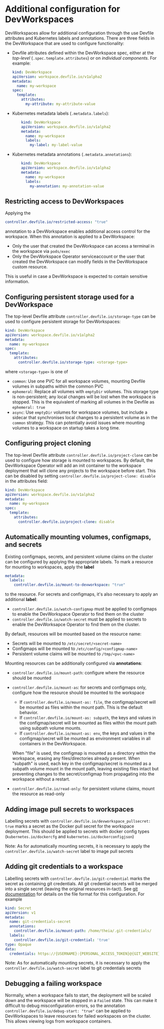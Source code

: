 # Additional configuration for DevWorkspaces

DevWorkspaces allow for additional configuration through the use Devfile attributes and Kubernetes labels and annotations. There are three fields in the DevWorkspace that are used to configure functionality:
* Devfile attributes defined within the DevWorkspace spec, either at the *top-level* (`.spec.template.attributes`) or on *individual components*. For example:
    ```yaml
    kind: DevWorkspace
    apiVersion: workspace.devfile.io/v1alpha2
    metadata:
      name: my-workspace
    spec:
      template:
        attributes:
          my-attribute: my-attribute-value
    ```
* Kubernetes metadata labels (`.metadata.labels`):
    ```yaml
        kind: DevWorkspace
        apiVersion: workspace.devfile.io/v1alpha2
        metadata:
          name: my-workspace
          labels:
            my-label: my-label-value
    ```
* Kubernetes metadata annotations (`.metadata.annotations`):
    ```yaml
        kind: DevWorkspace
        apiVersion: workspace.devfile.io/v1alpha2
        metadata:
          name: my-workspace
          labels:
            my-annotation: my-annotation-value
    ```

## Restricting access to DevWorkspaces
Applying the
```yaml
controller.devfile.io/restricted-access: "true"
```
annotation to a DevWorkspace enables additional access control for the workspace. When this annotation is applied to a DevWorkspace:
* Only the user that created the DevWorkspace can access a terminal in the workspace via `pods/exec`
* Only the DevWorkspace Operator serviceaccount or the user that created the DevWorkspace can modify fields in the DevWorkspace custom resource.

This is useful in case a DevWorkspace is expected to contain sensitive information.


## Configuring persistent storage used for a DevWorkspace
The top-level Devfile attribute `controller.devfile.io/storage-type` can be used to configure persistent storage for DevWorkspaces:
```yaml
kind: DevWorkspace
apiVersion: workspace.devfile.io/v1alpha2
metadata:
  name: my-workspace
spec:
  template:
    attributes:
      controller.devfile.io/storage-type: <storage-type>
```
where `<storage-type>` is one of
- `common`: Use one PVC for all workspace volumes, mounting Devfile volumes in subpaths within the common PVC
- `ephemeral`: Replace all volumes with `emptyDir` volumes. This storage type is non-persistent; any local changes will be lost when the workspace is stopped. This is the equivalent of marking all volumes in the Devfile as `ephemeral: true`
- `async`: Use `emptyDir` volumes for workspace volumes, but include a sidecar that synchronises local changes to a persistent volume as in the `common` strategy. This can potentially avoid issues where mounting volumes to a workspace on startup takes a long time.

## Configuring project cloning
The top-level Devfile attribute `controller.devfile.io/project-clone` can be used to configure how storage is mounted to workspaces. By default, the DevWorkspace Operator will add an init container to the workspace deployment that will clone any projects to the workspace before start. This can be disabled by setting `controller.devfile.io/project-clone: disable` in the attributes field:
```yaml
kind: DevWorkspace
apiVersion: workspace.devfile.io/v1alpha2
metadata:
  name: my-workspace
spec:
  template:
    attributes:
      controller.devfile.io/project-clone: disable
```

## Automatically mounting volumes, configmaps, and secrets
Existing configmaps, secrets, and persistent volume claims on the cluster can be configured by applying the appropriate labels. To mark a resource for mounting to workspaces, apply the **label**
```yaml
metadata:
  labels:
    controller.devfile.io/mount-to-devworkspace: "true"
```
to the resource. For secrets and configmaps, it's also necessary to apply an additional **label**:
* `controller.devfile.io/watch-configmap` must be applied to configmaps to enable the DevWorkspace Operator to find them on the cluster
* `controller.devfile.io/watch-secret` must be applied to secrets to enable the DevWorksapce Operator to find them on the cluster.

By default, resources will be mounted based on the resource name:
* Secrets will be mounted to `/etc/secret/<secret-name>`
* Configmaps will be mounted to `/etc/config/<configmap-name>`
* Persistent volume claims will be mounted to `/tmp/<pvc-name>`

Mounting resources can be additionally configured via **annotations**:
* `controller.devfile.io/mount-path`: configure where the resource should be mounted
* `controller.devfile.io/mount-as`: for secrets and configmaps only, configure how the resource should be mounted to the workspace
    * If `controller.devfile.io/mount-as: file`, the configmap/secret will be mounted as files within the mount path. This is the default behavior.
    * If `controller.devfile.io/mount-as: subpath`, the keys and values in the configmap/secret will be mounted as files within the mount path using subpath volume mounts.
    * If `controller.devfile.io/mount-as: env`, the keys and values in the configmap/secret will be mounted as environment variables in all containers in the DevWorkspace.

  When "file" is used, the configmap is mounted as a directory within the workspace, erasing any files/directories already present. When "subpath" is used, each key in the configmap/secret is mounted as a subpath volume mount in the mount path, leaving existing files intact but preventing changes to the secret/configmap from propagating into the workspace without a restart.
* `controller.devfile.io/read-only`: for persistent volume claims, mount the resource as read-only

## Adding image pull secrets to workspaces
Labelling secrets with `controller.devfile.io/devworkspace_pullsecret: true` marks a secret as the Docker pull secret for the workspace deployment. This should be applied to secrets with docker config types (`kubernetes.io/dockercfg` and `kubernetes.io/dockerconfigjson`)

Note: As for automatically mounting secrets, it is necessary to apply the `controller.devfile.io/watch-secret` label to image pull secrets

## Adding git credentials to a workspace
Labelling secrets with `controller.devfile.io/git-credential` marks the secret as containing git credentials. All git credential secrets will be merged into a single secret (leaving the original resources in-tact). See [git documentation](https://git-scm.com/docs/git-credential-store#_storage_format) for details on the file format for this configuration. For example
```yaml
kind: Secret
apiVersion: v1
metadata:
  name: git-credentials-secret
  annotations:
    controller.devfile.io/mount-path: /home/theia/.git-credentials/
  labels:
    controller.devfile.io/git-credential: 'true'
type: Opaque
data:
  credentials: https://{USERNAME}:{PERSONAL_ACCESS_TOKEN}@{GIT_WEBSITE}
```

Note: As for automatically mounting secrets, it is necessary to apply the `controller.devfile.io/watch-secret` label to git credentials secrets

## Debugging a failing workspace
Normally, when a workspace fails to start, the deployment will be scaled down and the workspace will be stopped in a `Failed` state. This can make it difficult to debug misconfiguration errors, so the annotation `controller.devfile.io/debug-start: "true"` can be applied to DevWorkspaces to leave resources for failed workspaces on the cluster. This allows viewing logs from workspace containers.
